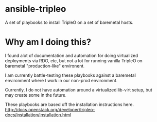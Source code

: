 # ansible-tripleo
A set of playbooks to install TripleO on a set of baremetal hosts.

# Why am I doing this?
I found alot of documentation and automation for doing virtualized deployments via RDO, etc,
but not a lot for running vanilla TripleO on baremetal "production-like" environent. 

I am currently battle-testing these playbooks against a baremetal environment where I work in our
non-prod environment. 

Currently, I do not have automation around a virtualized lib-virt setup, but may 
create some in the future.

These playbooks are based off the installation instructions here.
http://docs.openstack.org/developer/tripleo-docs/installation/installation.html
